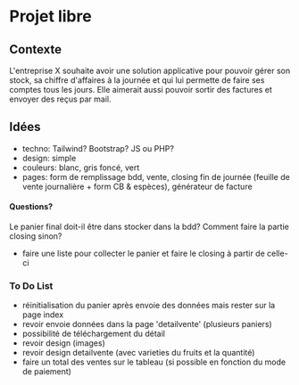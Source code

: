# Projet libre
## Contexte
L'entreprise X souhaite avoir une solution applicative pour pouvoir gérer son stock, sa chiffre d'affaires à la journée et qui lui permette de faire ses comptes tous les jours. Elle aimerait aussi pouvoir sortir des factures et envoyer des reçus par mail. 

## Idées
- techno: Tailwind? Bootstrap? JS ou PHP?
- design: simple
- couleurs: blanc, gris foncé, vert
- pages: form de remplissage bdd, vente, closing fin de journée (feuille de vente journalière + form CB & espèces), générateur de facture

#### Questions?
Le panier final doit-il être dans stocker dans la bdd? 
Comment faire la partie closing sinon? 

- faire une liste pour collecter le panier et faire le closing à partir de celle-ci


### To Do List
- réinitialisation du panier après envoie des données mais rester sur la page index
- revoir envoie données dans la page 'detailvente' (plusieurs paniers)
- possibilité de téléchargement du détail
- revoir design (images)
- revoir design detailvente (avec varieties du fruits et la quantité)
- faire un total des ventes sur le tableau (si possible en fonction du mode de paiement)